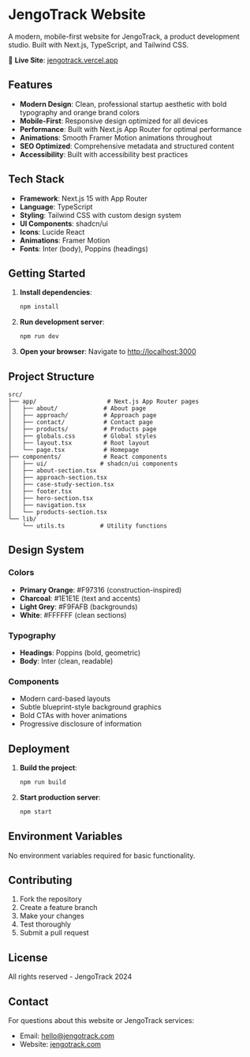 # JengoTrack Website

A modern, mobile-first website for JengoTrack, a product development studio. Built with Next.js, TypeScript, and Tailwind CSS.

🚀 **Live Site**: [jengotrack.vercel.app](https://jengotrack.vercel.app)

## Features

- **Modern Design**: Clean, professional startup aesthetic with bold typography and orange brand colors
- **Mobile-First**: Responsive design optimized for all devices
- **Performance**: Built with Next.js App Router for optimal performance
- **Animations**: Smooth Framer Motion animations throughout
- **SEO Optimized**: Comprehensive metadata and structured content
- **Accessibility**: Built with accessibility best practices

## Tech Stack

- **Framework**: Next.js 15 with App Router
- **Language**: TypeScript
- **Styling**: Tailwind CSS with custom design system
- **UI Components**: shadcn/ui
- **Icons**: Lucide React
- **Animations**: Framer Motion
- **Fonts**: Inter (body), Poppins (headings)

## Getting Started

1. **Install dependencies**:
   ```bash
   npm install
   ```

2. **Run development server**:
   ```bash
   npm run dev
   ```

3. **Open your browser**:
   Navigate to [http://localhost:3000](http://localhost:3000)

## Project Structure

```
src/
├── app/                    # Next.js App Router pages
│   ├── about/             # About page
│   ├── approach/          # Approach page
│   ├── contact/           # Contact page
│   ├── products/          # Products page
│   ├── globals.css        # Global styles
│   ├── layout.tsx         # Root layout
│   └── page.tsx           # Homepage
├── components/            # React components
│   ├── ui/               # shadcn/ui components
│   ├── about-section.tsx
│   ├── approach-section.tsx
│   ├── case-study-section.tsx
│   ├── footer.tsx
│   ├── hero-section.tsx
│   ├── navigation.tsx
│   └── products-section.tsx
└── lib/
    └── utils.ts          # Utility functions
```

## Design System

### Colors
- **Primary Orange**: #F97316 (construction-inspired)
- **Charcoal**: #1E1E1E (text and accents)
- **Light Grey**: #F9FAFB (backgrounds)
- **White**: #FFFFFF (clean sections)

### Typography
- **Headings**: Poppins (bold, geometric)
- **Body**: Inter (clean, readable)

### Components
- Modern card-based layouts
- Subtle blueprint-style background graphics
- Bold CTAs with hover animations
- Progressive disclosure of information

## Deployment

1. **Build the project**:
   ```bash
   npm run build
   ```

2. **Start production server**:
   ```bash
   npm start
   ```

## Environment Variables

No environment variables required for basic functionality.

## Contributing

1. Fork the repository
2. Create a feature branch
3. Make your changes
4. Test thoroughly
5. Submit a pull request

## License

All rights reserved - JengoTrack 2024

## Contact

For questions about this website or JengoTrack services:
- Email: hello@jengotrack.com
- Website: [jengotrack.com](https://jengotrack.com)